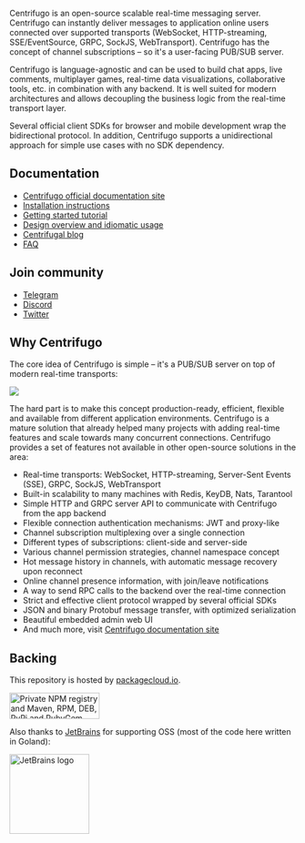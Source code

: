 Centrifugo is an open-source scalable real-time messaging server. Centrifugo can instantly deliver messages to application online users connected over supported transports (WebSocket, HTTP-streaming, SSE/EventSource, GRPC, SockJS, WebTransport). Centrifugo has the concept of channel subscriptions – so it's a user-facing PUB/SUB server.

Centrifugo is language-agnostic and can be used to build chat apps, live comments, multiplayer games, real-time data visualizations, collaborative tools, etc. in combination with any backend. It is well suited for modern architectures and allows decoupling the business logic from the real-time transport layer.

Several official client SDKs for browser and mobile development wrap the bidirectional protocol. In addition, Centrifugo supports a unidirectional approach for simple use cases with no SDK dependency.

## Documentation

* [Centrifugo official documentation site](https://centrifugal.dev)
* [Installation instructions](https://centrifugal.dev/docs/getting-started/installation)
* [Getting started tutorial](https://centrifugal.dev/docs/getting-started/quickstart)
* [Design overview and idiomatic usage](https://centrifugal.dev/docs/getting-started/design)
* [Centrifugal blog](https://centrifugal.dev/blog)
* [FAQ](https://centrifugal.dev/docs/faq)

## Join community

* [Telegram](https://t.me/joinchat/ABFVWBE0AhkyyhREoaboXQ)
* [Discord](https://discord.gg/tYgADKx)
* [Twitter](https://twitter.com/centrifugal_dev)

## Why Centrifugo

The core idea of Centrifugo is simple – it's a PUB/SUB server on top of modern real-time transports:

<img src="https://centrifugal.dev/img/protocol_pub_sub.png?v=2" />

The hard part is to make this concept production-ready, efficient, flexible and available from different application environments. Centrifugo is a mature solution that already helped many projects with adding real-time features and scale towards many concurrent connections. Centrifugo provides a set of features not available in other open-source solutions in the area:

* Real-time transports: WebSocket, HTTP-streaming, Server-Sent Events (SSE), GRPC, SockJS, WebTransport
* Built-in scalability to many machines with Redis, KeyDB, Nats, Tarantool
* Simple HTTP and GRPC server API to communicate with Centrifugo from the app backend
* Flexible connection authentication mechanisms: JWT and proxy-like
* Channel subscription multiplexing over a single connection
* Different types of subscriptions: client-side and server-side
* Various channel permission strategies, channel namespace concept
* Hot message history in channels, with automatic message recovery upon reconnect
* Online channel presence information, with join/leave notifications
* A way to send RPC calls to the backend over the real-time connection
* Strict and effective client protocol wrapped by several official SDKs
* JSON and binary Protobuf message transfer, with optimized serialization
* Beautiful embedded admin web UI
* And much more, visit [Centrifugo documentation site](https://centrifugal.dev)

## Backing

This repository is hosted by [packagecloud.io](https://packagecloud.io/).

<a href="https://packagecloud.io/"><img height="46" width="158" alt="Private NPM registry and Maven, RPM, DEB, PyPi and RubyGem Repository · packagecloud" src="https://packagecloud.io/images/packagecloud-badge.png" /></a>

Also thanks to [JetBrains](https://www.jetbrains.com/) for supporting OSS (most of the code here written in Goland):

<a href="https://www.jetbrains.com/"><img height="140" src="https://resources.jetbrains.com/storage/products/company/brand/logos/jb_beam.png" alt="JetBrains logo"></a>
